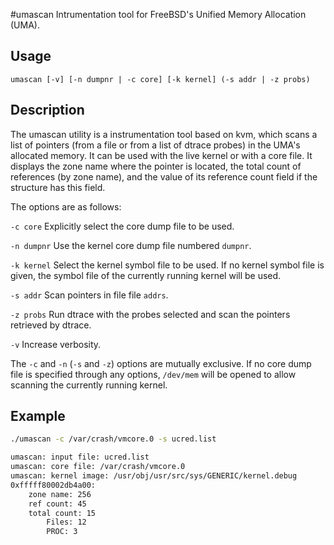 #umascan
Intrumentation tool for FreeBSD's Unified Memory Allocation (UMA).

## Usage

```
umascan [-v] [-n dumpnr | -c core] [-k kernel] (-s addr | -z probs)
```

## Description

The umascan utility is a instrumentation tool based on kvm, which scans a list
of pointers (from a file or from a list of dtrace probes) in the UMA's allocated
memory. It can be used with the live kernel or with a core file.  It displays
the zone name where the pointer is located, the total count of references (by
zone name), and the value of its reference count field if the structure has this
field.

The options are as follows:

`-c core`
Explicitly select the core dump file to be used.

`-n dumpnr`
Use the kernel core dump file numbered `dumpnr`.

`-k kernel`
Select the kernel symbol file to be used. If no kernel symbol file is given, the
symbol file of the currently running kernel will be used.

`-s addr`
Scan pointers in file file `addrs`.

`-z probs`
Run dtrace with the probes selected and scan the pointers retrieved by dtrace.

`-v`
Increase verbosity.

The `-c` and `-n` (`-s` and `-z`) options are mutually exclusive.  If no core dump file
is specified through any options, `/dev/mem` will be opened to allow scanning the
currently running kernel.

## Example

```bash
./umascan -c /var/crash/vmcore.0 -s ucred.list

umascan: input file: ucred.list
umascan: core file: /var/crash/vmcore.0
umascan: kernel image: /usr/obj/usr/src/sys/GENERIC/kernel.debug
0xfffff80002db4a00:
	zone name: 256
	ref count: 45
	total count: 15
		Files: 12
		PROC: 3
```
